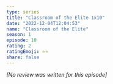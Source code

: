 ```yaml
---
type: series
title: "Classroom of the Elite 1x10"
date: "2022-12-04T12:04:53"
name: "Classroom of the Elite"
season: 1
episode: 10
rating: 2
ratingEmoji: ⭐️⭐️
share: false
---
```


*[No review was written for this episode]*

